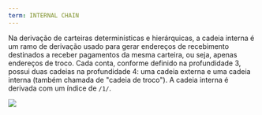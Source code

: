 ```yaml
---
term: INTERNAL CHAIN
---
```


Na derivação de carteiras determinísticas e hierárquicas, a cadeia interna é um ramo de derivação usado para gerar endereços de recebimento destinados a receber pagamentos da mesma carteira, ou seja, apenas endereços de troco. Cada conta, conforme definido na profundidade 3, possui duas cadeias na profundidade 4: uma cadeia externa e uma cadeia interna (também chamada de "cadeia de troco"). A cadeia interna é derivada com um índice de `/1/`.

![](../../dictionnaire/assets/22.png)